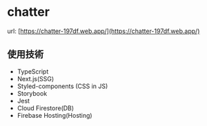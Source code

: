 # chatter
url: [https://chatter-197df.web.app/](https://chatter-197df.web.app/)

## 使用技術
- TypeScript
- Next.js(SSG)
- Styled-components (CSS in JS)
- Storybook
- Jest
- Cloud Firestore(DB)
- Firebase Hosting(Hosting)